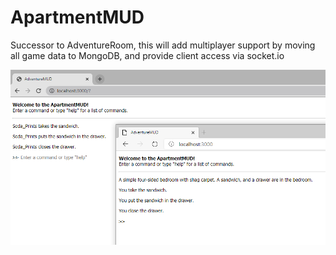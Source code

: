 # ApartmentMUD

Successor to AdventureRoom, this will add multiplayer support by moving all game data to MongoDB, and provide client access via socket.io

![Example](./example.png)
